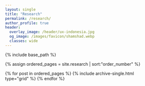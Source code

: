 ```yaml
---
layout: single
title: "Research"
permalink: /research/
author_profile: true
header:
  overlay_image: /header/ux-indonesia.jpg
  og_image: /images/favicon/shamshad.webp
  classes: wide
---
```



<nbsp>

{% include base_path %}

{% assign ordered_pages = site.research | sort:"order_number" %}

{% for post in ordered_pages %}
  {% include archive-single.html type="grid" %}
{% endfor %}
